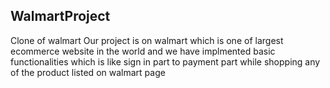 ## WalmartProject
Clone of walmart
Our project is on walmart which is one of largest ecommerce website in the world and we have implmented basic functionalities which is like sign in part to payment part while shopping any of the product listed on walmart page
